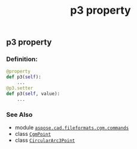 ﻿---
title: p3 property
second_title: Aspose.CAD for Python via .NET API References
description: 
type: docs
weight: 100
url: /python-net/aspose.cad.fileformats.cgm.commands/circulararc3point/p3/
is_root: false
---

## p3 property

### Definition:
```python
@property
def p3(self):
    ...
@p3.setter
def p3(self, value):
    ...
```

### See Also
* module [`aspose.cad.fileformats.cgm.commands`](../../)
* class [`CgmPoint`](/cad/python-net/aspose.cad.fileformats.cgm.classes/cgmpoint)
* class [`CircularArc3Point`](/cad/python-net/aspose.cad.fileformats.cgm.commands/circulararc3point)
